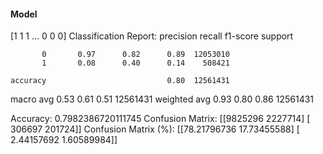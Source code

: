 #### Model
[1 1 1 ... 0 0 0]
Classification Report:
              precision    recall  f1-score   support

           0       0.97      0.82      0.89  12053010
           1       0.08      0.40      0.14    508421

    accuracy                           0.80  12561431
   macro avg       0.53      0.61      0.51  12561431
weighted avg       0.93      0.80      0.86  12561431

Accuracy: 0.7982386720111745
Confusion Matrix:
[[9825296 2227714]
 [ 306697  201724]]
Confusion Matrix (%):
[[78.21796736 17.73455588]
 [ 2.44157692  1.60589984]]
